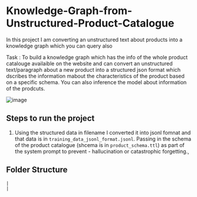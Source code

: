 # Knowledge-Graph-from-Unstructured-Product-Catalogue
In this project I am converting an unstructured text about products into a knowledge graph which you can query also


Task : To build a knowledge graph which has the info of the whole product catalouge availaible on the website and can convert an unstructured text/paragraph about a new product into a structured json format which dscribes the information mabout the characteristics of the product based on a specific schema. You can also inference the model about information of the prodcuts. 


![image](https://github.com/user-attachments/assets/19d32793-fce6-41c9-a57a-84fd1dac9f90)


## Steps to run the project 
1. Using the structured data in filename I converted it into jsonl fomnat and that data is in `training_data_jsonl_format.jsonl`. Passing in the schema of the product catalogue (shcema is in `product_schema.ttl`) as part of the system prompt to prevent - hallucination or catastrophic forgetting.,


## Folder Structure
```
|
|
```
